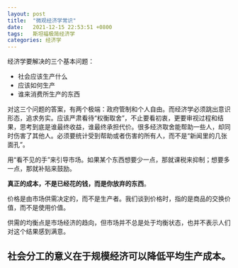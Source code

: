 ```yaml
---
layout: post
title:  "微观经济学常识"
date:   2021-12-15 22:53:51 +0800
tags:   斯坦福极简经济学
categories: 经济学
---
```


经济学要解决的三个基本问题：

+ 社会应该生产什么
+ 应该如何生产
+ 谁来消费所生产的东西

对这三个问题的答案，有两个极端：政府管制和个人自由。而经济学必须跳出意识形态，追求务实。应该严肃看待“权衡取舍”，不止要看初衷，更要审视过程和结果，思考到底是谁最终收益，谁最终承担代价。很多经济取舍能帮助一些人，却同时伤害了其他人。必须要统计受到帮助或者伤害的所有人，而不是“新闻里的几张面孔”。

用“看不见的手”来引导市场。如果某个东西想要少一点，那就课税来抑制；想要多一点，那就补贴来鼓励。

**真正的成本，不是已经花的钱，而是你放弃的东西**。

价格是由市场供需决定的，而不是生产者。我们谈到价格时，指的是商品的交换价值，而不是使用价值。

供需的均衡点是市场经济的趋向，但市场并不总是处于均衡状态，也并不表示人们对这个结果感到满意。

社会分工的意义在于规模经济可以降低平均生产成本。
---

